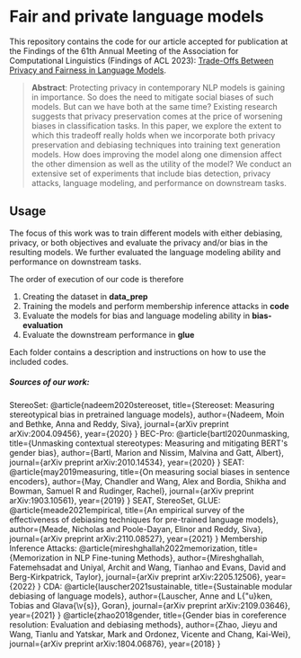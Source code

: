 # Fair and private language models

This repository contains the code for our article accepted for publication at the Findings of the 61th
Annual Meeting of the Association for Computational Linguistics (Findings of ACL 2023): [Trade-Offs Between Privacy and Fairness in Language Models](https://arxiv.org/pdf/2305.14936.pdf).

> **Abstract**: 
>Protecting privacy in contemporary NLP models is gaining in importance. So does the need to mitigate social biases of such models. But can we have both at the same time? Existing research suggests that privacy preservation comes at the price of worsening biases in classification tasks. In this paper, we explore the extent to which this tradeoff really holds when we incorporate both privacy preservation and debiasing techniques into training text generation models. How does improving the model along one dimension affect the other dimension as well as the utility of the model? We conduct an extensive set of experiments that include bias detection, privacy attacks, language modeling, and performance on downstream tasks.

## Usage
The focus of this work was to train different models with either debiasing, privacy, or both objectives and evaluate the privacy and/or bias in the resulting models. We further evaluated the language modeling ability and performance on downstream tasks.

The order of execution of our code is therefore 
1. Creating the dataset in **data_prep**
2. Training the models and perform membership inference attacks in **code**
3. Evaluate the models for bias and language modeling ability in **bias-evaluation**
4. Evaluate the downstream performance in **glue**

Each folder contains a description and instructions on how to use the included codes.



##### Sources of our work:
StereoSet:
@article{nadeem2020stereoset,
  title={Stereoset: Measuring stereotypical bias in pretrained language models},
  author={Nadeem, Moin and Bethke, Anna and Reddy, Siva},
  journal={arXiv preprint arXiv:2004.09456},
  year={2020}
}
BEC-Pro:
@article{bartl2020unmasking,
  title={Unmasking contextual stereotypes: Measuring and mitigating BERT's gender bias},
  author={Bartl, Marion and Nissim, Malvina and Gatt, Albert},
  journal={arXiv preprint arXiv:2010.14534},
  year={2020}
}
SEAT:
@article{may2019measuring,
  title={On measuring social biases in sentence encoders},
  author={May, Chandler and Wang, Alex and Bordia, Shikha and Bowman, Samuel R and Rudinger, Rachel},
  journal={arXiv preprint arXiv:1903.10561},
  year={2019}
}
SEAT, StereoSet, GLUE:
@article{meade2021empirical,
  title={An empirical survey of the effectiveness of debiasing techniques for pre-trained language models},
  author={Meade, Nicholas and Poole-Dayan, Elinor and Reddy, Siva},
  journal={arXiv preprint arXiv:2110.08527},
  year={2021}
}
Membership Inference Attacks:
@article{mireshghallah2022memorization,
  title={Memorization in NLP Fine-tuning Methods},
  author={Mireshghallah, Fatemehsadat and Uniyal, Archit and Wang, Tianhao and Evans, David and Berg-Kirkpatrick, Taylor},
  journal={arXiv preprint arXiv:2205.12506},
  year={2022}
}
CDA:
@article{lauscher2021sustainable,
  title={Sustainable modular debiasing of language models},
  author={Lauscher, Anne and L{\"u}ken, Tobias and Glava{\v{s}}, Goran},
  journal={arXiv preprint arXiv:2109.03646},
  year={2021}
}
@article{zhao2018gender,
  title={Gender bias in coreference resolution: Evaluation and debiasing methods},
  author={Zhao, Jieyu and Wang, Tianlu and Yatskar, Mark and Ordonez, Vicente and Chang, Kai-Wei},
  journal={arXiv preprint arXiv:1804.06876},
  year={2018}
}


